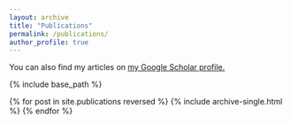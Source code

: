 ```yaml
---
layout: archive
title: "Publications"
permalink: /publications/
author_profile: true
---
```



  You can also find my articles on <u><a href="{{https://scholar.google.com/citations?user=5-qU7lkAAAAJ&hl=en}}">my Google Scholar profile</a>.</u>


{% include base_path %}

{% for post in site.publications reversed %}
  {% include archive-single.html %}
{% endfor %}
<script type='text/javascript' src='https://d1bxh8uas1mnw7.cloudfront.net/assets/embed.js'></script>
